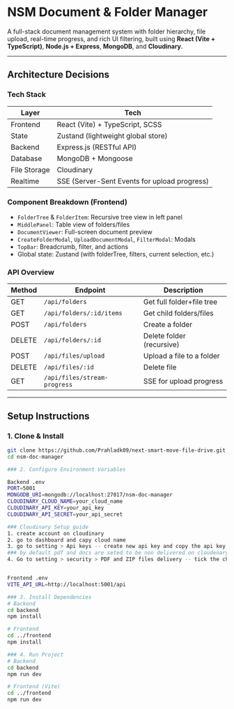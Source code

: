 # NSM Document & Folder Manager

A full-stack document management system with folder hierarchy, file upload, real-time progress, and rich UI filtering, built using **React (Vite + TypeScript)**, **Node.js + Express**, **MongoDB**, and **Cloudinary**.

---

##  Architecture Decisions

###  Tech Stack

| Layer        | Tech                                  |
|--------------|----------------------------------------|
| Frontend     | React (Vite) + TypeScript, SCSS        |
| State        | Zustand (lightweight global store)     |
| Backend      | Express.js (RESTful API)               |
| Database     | MongoDB + Mongoose                     |
| File Storage | Cloudinary                             |
| Realtime     | SSE (Server-Sent Events for upload progress) |

### Component Breakdown (Frontend)

- `FolderTree` & `FolderItem`: Recursive tree view in left panel
- `MiddlePanel`: Table view of folders/files
- `DocumentViewer`: Full-screen document preview
- `CreateFolderModal`, `UploadDocumentModal`, `FilterModal`: Modals
- `TopBar`: Breadcrumb, filter, and actions
- Global state: Zustand (with folderTree, filters, current selection, etc.)

### API Overview

| Method | Endpoint                       | Description                    |
|--------|--------------------------------|--------------------------------|
| GET    | `/api/folders`                 | Get full folder+file tree      |
| GET    | `/api/folders/:id/items`       | Get child folders/files        |
| POST   | `/api/folders`                 | Create a folder                |
| DELETE | `/api/folders/:id`             | Delete folder (recursive)      |
| POST   | `/api/files/upload`            | Upload a file to a folder      |
| DELETE | `/api/files/:id`               | Delete file                    |
| GET    | `/api/files/stream-progress`   | SSE for upload progress        |

---

## Setup Instructions

### 1. Clone & Install

```bash
git clone https://github.com/Prahladk09/next-smart-move-file-drive.git
cd nsm-doc-manager

### 2. Configure Environment Variables

Backend .env
PORT=5001
MONGODB_URI=mongodb://localhost:27017/nsm-doc-manager
CLOUDINARY_CLOUD_NAME=your_cloud_name
CLOUDINARY_API_KEY=your_api_key
CLOUDINARY_API_SECRET=your_api_secret

### Cloudinary Setup guide
1. create account on cloudinary
2. go to dashboard and capy cloud name
3. go to setting > Api keys -- create new api key and copy the api key & apy secret.
### by default pdf and docs are seted to be non delivered on cloudenary, will have to enable it with below steps for display pdf's on UI in iframe.
4. Go to setting > security > PDF and ZIP files delivery -- tick the checkbox and save.


Frontend .env
VITE_API_URL=http://localhost:5001/api

### 3. Install Dependencies
# Backend
cd backend
npm install

# Frontend
cd ../frontend
npm install

### 4. Run Project
# Backend
cd backend
npm run dev

# Frontend (Vite)
cd ../frontend
npm run dev
